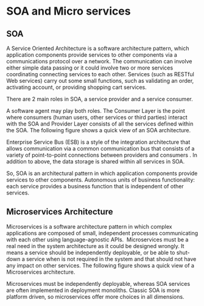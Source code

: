 # SOA and Micro services

## SOA
A Service Oriented Architecture is a software architecture pattern, which application components provide services to other components via a communications protocol over a network. The communication can involve either simple data passing or it could involve two or more services coordinating connecting services to each other. Services (such as RESTful Web services) carry out some small functions, such as validating an order, activating account, or providing shopping cart services.

There are 2 main roles in SOA, a service provider and a service consumer. 

A software agent may play both roles. The Consumer Layer is the point where consumers (human users, other services or third parties) interact with the SOA and Provider Layer consists of all the services defined within the SOA. The following figure shows a quick view of an SOA architecture.

Enterprise Service Bus (ESB) is a style of the integration architecture that allows communication via a common communication bus that consists of a variety of point-to-point connections between providers and consumers . In addition to above, the data storage is shared within all services in SOA.


So, SOA is an architectural pattern in which application components provide services to other components. Autonomous units of business functionality: each service provides a business function that is independent of other services.

## Microservices Architecture

Microservices is a software architecture pattern in which complex applications are composed of small, independent processes communicating with each other using language-agnostic APIs. 
Microservices must be a real need in the system architecture as it could be designed wrongly. It means a service should be independently deployable, or be able to shut-down a service when is not required in the system and that should not have any impact on other services. The following figure shows a quick view of a Microservices architecture.

Microservices must be independently deployable, whereas SOA services are often implemented in deployment monoliths. Classic SOA is more platform driven, so microservices offer more choices in all dimensions. 

